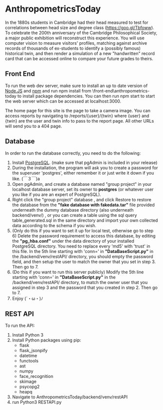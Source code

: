 # AnthropometricsToday

In the 1880s students in Cambridge had their head measured to
test for correlations between head size and degree class
(https://goo.gl/Tbfoww). To celebrate the 200th anniversary of
the Cambridge Philosophical Society, a major public exhibition
will reconstruct this experience. You will use computer vision to
measure visitors' profiles, matching against archive records of
thousands of ex-students to identify a (possibly famous)
historical twin, and then render a simulation of a new
"handwritten" record card that can be accessed online to
compare your future grades to theirs.

## Front End
To run the web dev server, make sure to install an up to date version of
<a href="https://nodejs.org/en/">Node.JS</a> and <a href="https://www.npmjs.com/">npm</a>
and run npm install from \front-end\anthropometrics-today to install package dependencies.
You can then run npm start to start the web server which can be accessed at localhost:3000.

The home page for this site is the page to take a camera image. You can access reports by
navigating to /reports/{user}/{twin} where {user} and {twin} are the user and twin info
to pass to the report page. All other URLs will send you to a 404 page.

## Database
In order to run the database correctly, you need to do the following:
1. Install <a href="https://www.postgresql.org/download/">PostgreSQL</a>. (make sure that pgAdmin is included in your release)
2. During the installation, the program will ask you to create a password for the superuser 'postgres', either remember it or just write it down if you like. (￣３￣)a
3. Open pgAdmin, and create a database named "group project" in your localhost database server, set its owner to **postgres** (or whatever user you like if you are an expert of PostgreSQL).
4. Right click the "group project" database , and click Restore to restore the database from the **"fake database with fakedata.tar"** file provided underneath the dummy database directory (also underneath backend/venv/) , or you can create a table using the sql query table_generated.sql in the same directory and import your own collected data according to the schema if you wish.
5. (Only do this if you want to set it up for local test, otherwise go to step 6) Delete the password requirement to access this database, by editing the **"pg_hba.conf"** under the data directory of your installed PostgreSQL directory. You need to replace every 'md5' with 'trust' in this file. In the 5th line starting with 'conn=' in **"DataBaseScript.py"** in the /backend/venv/restAPI/ directory, you should empty the password field, and then setup the user to match the owner that you set in step 3. Then go to 7.
6. (Do this if you want to run this server publicly) Modify the 5th line starting with 'conn=' in **"DataBaseScript.py"** in the /backend/venv/restAPI/ directory, to match the owner user that you assigned in step 3 and the password that you created in step 2. Then go to 7.
7. Enjoy  (´・ω・)ﾉ

## REST API
To run the API:
1. Install Python 3
2. Install Python packages using pip:
	- flask
	- flask_jsonpify
	- datetime
	- functools
	- ast
	- numpy
	- face_recognition
	- skimage
	- psycopg2
	- heapq
3. Navigate to AnthropometricsToday/backend/venv/restAPI
4. run Python3 RESTAPI.py
